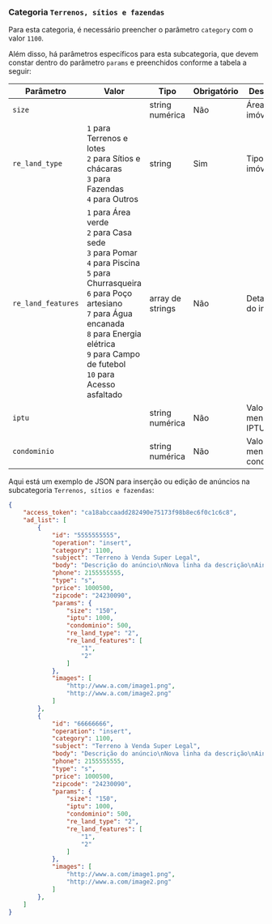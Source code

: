 ### Categoria `Terrenos, sítios e fazendas`

Para esta categoria, é necessário preencher o parâmetro `category` com o valor `1100`.

Além disso, há parâmetros específicos para esta subcategoria, que devem constar dentro do parâmetro `params` e preenchidos conforme a tabela a seguir:


| Parâmetro | Valor | Tipo | Obrigatório | Descrição |
|------------------|--------------------------------------------------------------------------------------------------------------------------------------------------------------------------------------------------------------------------------------------------------------------------------------------------------------------------------------------------------------------------------------------------------------------------------------------------------------------------------------------------------------------------------------------------------------------------------------------------------------------------------------------------------------------------------------------------------------------------------------------------------------------------------------------------------------------------------------------------------------------------------------------------------------------------------------------------------------------------------------------------------------------------------------------------------------------------------|------------------|-------------|----------------------------|
| `size` |  | string numérica | Não | Área do imóvel (m²) |
| `re_land_type` | `1` para Terrenos e lotes<br> `2` para Sítios e chácaras<br> `3` para Fazendas<br> `4` para Outros | string | Sim | Tipo de imóvel |
| `re_land_features` | `1` para Área verde<br> `2` para Casa sede<br> `3` para Pomar<br> `4` para Piscina<br> `5` para Churrasqueira<br> `6` para Poço artesiano<br> `7` para Água encanada<br> `8` para Energia elétrica<br> `9` para Campo de futebol<br> `10` para Acesso asfaltado | array de strings | Não | Detalhes do imóvel |
| `iptu` |  | string numérica | Não | Valor mensal do IPTU |
| `condominio` |  | string numérica | Não | Valor mensal do condomínio |

Aqui está um exemplo de JSON para inserção ou edição de anúncios na subcategoria `Terrenos, sítios e fazendas`:

```json
{
    "access_token": "ca18abccaadd282490e75173f98b8ec6f0c1c6c8",
    "ad_list": [
        {
            "id": "5555555555",
            "operation": "insert",
            "category": 1100,
            "subject": "Terreno à Venda Super Legal",
            "body": "Descrição do anúncio\nNova linha da descrição\nAinda outra linha da descrição",
            "phone": 2155555555,
            "type": "s",
            "price": 1000500,
            "zipcode": "24230090",
            "params": {
                "size": "150",
                "iptu": 1000,
                "condominio": 500,
                "re_land_type": "2",
                "re_land_features": [
                    "1",
                    "2"
                ]
            },
            "images": [
                "http://www.a.com/image1.png",
                "http://www.a.com/image2.png"
            ]
        },
        {
            "id": "66666666",
            "operation": "insert",
            "category": 1100,
            "subject": "Terreno à Venda Super Legal",
            "body": "Descrição do anúncio\nNova linha da descrição\nAinda outra linha da descrição",
            "phone": 2155555555,
            "type": "s",
            "price": 1000500,
            "zipcode": "24230090",
            "params": {
                "size": "150",
                "iptu": 1000,
                "condominio": 500,
                "re_land_type": "2",
                "re_land_features": [
                    "1",
                    "2"
                ]
            },
            "images": [
                "http://www.a.com/image1.png",
                "http://www.a.com/image2.png"
            ]
        },
    ]
}
```